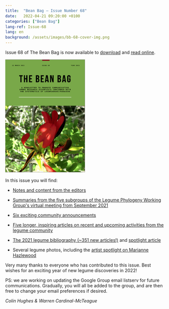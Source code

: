```yaml
---
title:  "Bean Bag – Issue Number 68"
date:   2022-04-21 09:20:00 +0100
categories: ["Bean Bag"]
lang-ref: Issue-68
lang: en
background: /assets/images/bb-68-cover-img.png
---
```


Issue 68 of The Bean Bag is now available to [download](/media/The_BB_Newsletter_Issue68_2021.pdf) and [read online](/beanbag/68/68content/).  

<a href="/media/The_BB_Newsletter_Issue68_2021.pdf">
	<img src="/assets/images/68/bb-68-cover-img-2.png" width="50%">
</a>


In this issue you will find:  

- [Notes and content from the editors](/beanbag/68/68content.md#from--the--editors)  

- [Summaries from the five subgroups of the Legume Phylogeny Working Group's virtual meeting from September 2021](/beanbag/68/68content.md#legume--phylogeny--working--group--updates)  

- [Six exciting community announcements](/beanbag/68/68content.md#announcements)  

- [Five longer, inspiring articles on recent and upcoming activities from the legume community](/beanbag/68content.md#articles)  

- [The 2021 legume bibliography (\~351 new articles!)](/beanbag/68/issue-68-legume-bibliography-2021/) and [spotlight article](/beanbag/68/issue-68-legume-cover-stories/)  

- Several legume photos, including the [artist spotlight on Marianne Hazlewood](/beanbag/68/issue-68-artist-spotlight/)  


Very many thanks to everyone who has contributed to this issue. Best wishes for an exciting year of new legume discoveries in 2022!

PS: we are working on updating the Google Group email listserv for future communications. Gradually, you will all be added to the group, and are then free to change your email preferences if desired.

*Colin Hughes & Warren Cardinal-McTeague*